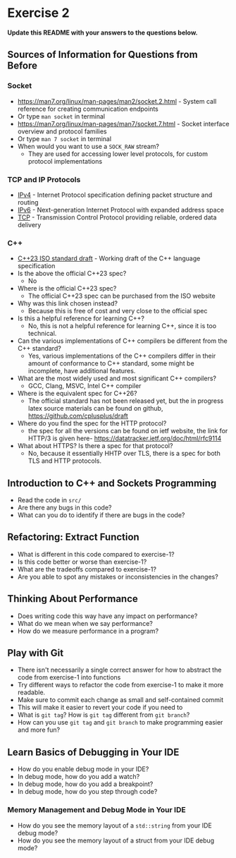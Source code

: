 # Exercise 2

**Update this README with your answers to the questions below.**

## Sources of Information for Questions from Before

### Socket 
- https://man7.org/linux/man-pages/man2/socket.2.html - System call reference
  for creating communication endpoints
- Or type `man socket` in terminal
- https://man7.org/linux/man-pages/man7/socket.7.html - Socket interface 
  overview and protocol families
- Or type `man 7 socket` in terminal
- When would you want to use a `SOCK_RAW` stream?
  - They are used for accessing lower level protocols, for custom protocol implementations
### TCP and IP Protocols
- [IPv4](https://www.rfc-editor.org/info/rfc791) - Internet Protocol 
  specification defining packet structure and routing
- [IPv6](https://www.rfc-editor.org/info/rfc8200) - Next-generation Internet 
  Protocol with expanded address space
- [TCP](https://datatracker.ietf.org/doc/html/rfc9293) - Transmission Control 
  Protocol providing reliable, ordered data delivery
    
### C++
- [C++23 ISO standard draft](https://www.open-std.org/jtc1/sc22/wg21/docs/papers/2023/n4950.pdf) - 
  Working draft of the C++ language specification
- Is the above the official C++23 spec? 
  - No
- Where is the official C++23 spec?
  - The official C++23 spec can be purchased from the ISO website
- Why was this link chosen instead?
  - Because this is free of cost and very close to the official spec
- Is this a helpful reference for learning C++?
  - No, this is not a helpful reference for learning C++, since it is too technical.
- Can the various implementations of C++ compilers be different from the
  C++ standard?
  - Yes, various implementations of the C++ compilers differ in their amount of conformance to C++ standard, some might be incomplete, have additional features.
- What are the most widely used and most significant C++ compilers?
  - GCC, Clang, MSVC, Intel C++ compiler
- Where is the equivalent spec for C++26?
  - The official standard has not been released yet, but the in progress latex source materials can be found on github, https://github.com/cplusplus/draft
- Where do you find the spec for the HTTP protocol?
  - the spec for all the versions can be found on ietf website, the link for HTTP/3 is given here- https://datatracker.ietf.org/doc/html/rfc9114
- What about HTTPS? Is there a spec for that protocol?
  - No, because it essentially HHTP over TLS, there is a spec for both TLS and HTTP protocols.

## Introduction to C++ and Sockets Programming

- Read the code in `src/`
- Are there any bugs in this code? 
- What can you do to identify if there are bugs in the code?

## Refactoring: Extract Function

- What is different in this code compared to exercise-1?
- Is this code better or worse than exercise-1?
- What are the tradeoffs compared to exercise-1?
- Are you able to spot any mistakes or inconsistencies in the changes?
  
## Thinking About Performance

- Does writing code this way have any impact on performance?
- What do we mean when we say performance?
- How do we measure performance in a program?

## Play with Git

- There isn't necessarily a single correct answer for how to abstract the 
  code from exercise-1 into functions
- Try different ways to refactor the code from exercise-1 to make it more
  readable.
- Make sure to commit each change as small and self-contained commit
- This will make it easier to revert your code if you need to
- What is `git tag`? How is `git tag` different from `git branch`?
- How can you use `git tag` and `git branch` to make programming easier and
  more fun?

## Learn Basics of Debugging in Your IDE

- How do you enable debug mode in your IDE?
- In debug mode, how do you add a watch?
- In debug mode, how do you add a breakpoint?
- In debug mode, how do you step through code?

### Memory Management and Debug Mode in Your IDE

- How do you see the memory layout of a `std::string` from your IDE debug mode?
- How do you see the memory layout of a struct from your IDE debug mode?